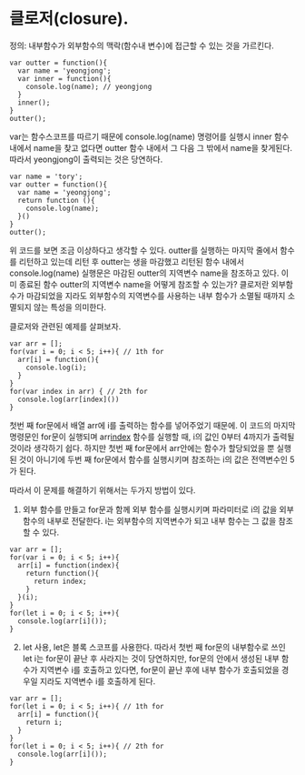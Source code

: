 # 클로저(closure).

정의: 내부함수가 외부함수의 맥락(함수내 변수)에 접근할 수 있는 것을 가르킨다.

```
var outter = function(){
  var name = 'yeongjong';
  var inner = function(){
    console.log(name); // yeongjong
  }
  inner();
}
outter();
```
var는 함수스코프를 따르기 때문에 console.log(name) 명령어를 실행시 inner 함수 내에서
name을 찾고 없다면 outter 함수 내에서 그 다음 그 밖에서 name을 찾게된다.
따라서 yeongjong이 출력되는 것은 당연하다.
```
var name = 'tory';
var outter = function(){
  var name = 'yeongjong';
  return function (){
    console.log(name);
  }()
}
outter();
```
위 코드를 보면 조금 이상하다고 생각할 수 있다. outter를 실행하는 마지막 줄에서
함수를 리턴하고 있는데 리턴 후 outter는 생을 마감했고 리턴된 함수 내에서 console.log(name)
실행문은 마감된 outter의 지역변수 name을 참조하고 있다. 이미 종료된 함수 outter의 지역변수 name을
어떻게 참조할 수 있는가?
클로저란 외부함수가 마감되었을 지라도 외부함수의 지역변수를 사용하는 내부 함수가
소멸될 때까지 소멸되지 않는 특성을 의미한다.

클로저와 관련된 예제를 살펴보자.

```
var arr = [];
for(var i = 0; i < 5; i++){ // 1th for
  arr[i] = function(){
    console.log(i);
  }
}
for(var index in arr) { // 2th for
  console.log(arr[index]())
}
```
첫번 째 for문에서 배열 arr에 i를 출력하는 함수를 넣어주었기 때문에.
이 코드의 마지막 명령문인 for문이 실행되며 arr[index]() 함수를 실행할 때,
i의 값인 0부터 4까지가 출력될 것이라 생각하기 쉽다.
하지만 첫번 째 for문에서 arr안에는 함수가 할당되었을 뿐 실행된 것이 아니기에 
두번 째 for문에서 함수를 실행시키며 참조하는 i의 값은 전역변수인 5가 된다.

따라서 이 문제를 해결하기 위해서는 두가지 방법이 있다.
1. 외부 함수를 만들고 for문과 함께 외부 함수를 실행시키며 파라미터로 i의 값을 외부 함수의 내부로 전달한다.
i는 외부함수의 지역변수가 되고 내부 함수는 그 값을 참조할 수 있다.
```
var arr = [];
for(var i = 0; i < 5; i++){
  arr[i] = function(index){
    return function(){
      return index;
    }
  }(i);
}
for(let i = 0; i < 5; i++){
  console.log(arr[i]());
}
```
2. let 사용, let은 블록 스코프를 사용한다. 따라서 첫번 째 for문의 내부함수로 쓰인 let i는 for문이 끝난 후
사라지는 것이 당연하지만, for문의 안에서 생성된 내부 함수가 지역변수 i를 호출하고 있다면,
for문이 끝난 후에 내부 함수가 호출되었을 경우일 지라도 지역변수 i를 호출하게 된다.
```
var arr = [];
for(let i = 0; i < 5; i++){ // 1th for
  arr[i] = function(){
    return i;
  }
}
for(let i = 0; i < 5; i++){ // 2th for
  console.log(arr[i]());
}
```
